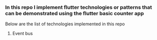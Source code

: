 ### In this repo I implement flutter technologies or patterns that can be demonstrated using the flutter basic counter app

Below are the list of technologies implemented in this repo
1. Event bus
